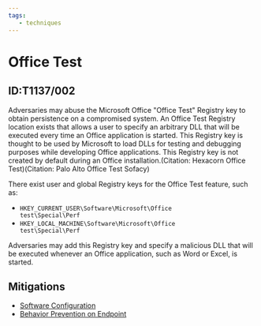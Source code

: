 ```yaml
---
tags:
   - techniques
---
```

# Office Test
## ID:T1137/002
Adversaries may abuse the Microsoft Office "Office Test" Registry key to obtain persistence on a compromised system. An Office Test Registry location exists that allows a user to specify an arbitrary DLL that will be executed every time an Office application is started. This Registry key is thought to be used by Microsoft to load DLLs for testing and debugging purposes while developing Office applications. This Registry key is not created by default during an Office installation.(Citation: Hexacorn Office Test)(Citation: Palo Alto Office Test Sofacy)

There exist user and global Registry keys for the Office Test feature, such as:

* <code>HKEY_CURRENT_USER\Software\Microsoft\Office test\Special\Perf</code>
* <code>HKEY_LOCAL_MACHINE\Software\Microsoft\Office test\Special\Perf</code>

Adversaries may add this Registry key and specify a malicious DLL that will be executed whenever an Office application, such as Word or Excel, is started.
## Mitigations
* [Software Configuration](mitigations/M1054)
* [Behavior Prevention on Endpoint](mitigations/M1040)
